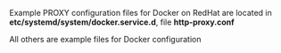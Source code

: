 Example PROXY configuration files for Docker on RedHat are located in **etc/systemd/system/docker.service.d**, file **http-proxy.conf**  

All others are example files for Docker configuration
